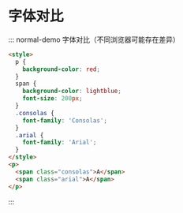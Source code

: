 # 字体对比

<!-- #region demo -->

::: normal-demo 字体对比（不同浏览器可能存在差异）

```html
<style>
  p {
    background-color: red;
  }
  span {
    background-color: lightblue;
    font-size: 200px;
  }
  .consolas {
    font-family: 'Consolas';
  }
  .arial {
    font-family: 'Arial';
  }
</style>
<p>
  <span class="consolas">A</span>
  <span class="arial">A</span>
</p>
```

:::

<!-- #endregion demo -->

